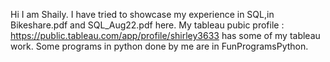 Hi I am Shaily.
I have tried to showcase my experience in SQL,in Bikeshare.pdf and SQL_Aug22.pdf here.
My tableau pubic profile : https://public.tableau.com/app/profile/shirley3633 has some of my tableau work.
Some programs in python done by me are in FunProgramsPython.

